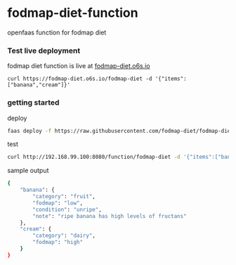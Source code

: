 # fodmap-diet-function
openfaas function for fodmap diet   

### Test live deployment
fodmap diet function is live at [fodmap-diet.o6s.io](https://fodmap-diet.o6s.io/fodmap-diet)
```
curl https://fodmap-diet.o6s.io/fodmap-diet -d '{"items":["banana","cream"]}'
```

### getting started
deploy
```bash
faas deploy -f https://raw.githubusercontent.com/fodmap-diet/fodmap-diet-function/master/stack.yml
```
test
```bash
curl http://192.168.99.100:8080/function/fodmap-diet -d '{"items":["banana","cream"]}'
```
sample output
```bash
{
    "banana": {
        "category": "fruit",
        "fodmap": "low",
        "condition": "unripe",
        "note": "ripe banana has high levels of fructans"
    },
    "cream": {
        "category": "dairy",
        "fodmap": "high"
    }
}
```
